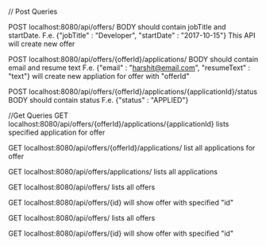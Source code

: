 // Post Queries

POST localhost:8080/api/offers/ 
BODY should contain jobTitle and startDate. 
F.e. {"jobTitle" : "Developer", "startDate" : "2017-10-15"} This API will create new offer

POST localhost:8080/api/offers/{offerId}/applications/ 
BODY should contain email and resume text F.e. {"email" : "harshit@email.com", "resumeText" : "text"} will create new appliation for offer with "offerId"

POST localhost:8080/api/offers/{offerId}/applications/{applicationId}/status 
BODY should contain status F.e. {"status" : "APPLIED"}

//Get Queries
GET localhost:8080/api/offers/{offerId}/applications/{applicationId} 
lists specified application for offer

GET localhost:8080/api/offers/{offerId}/applications/ 
list all applications for offer

GET localhost:8080/api/offers/applications/ 
lists all applications

GET localhost:8080/api/offers/ 
lists all offers

GET localhost:8080/api/offers/{id} 
will show offer with specified "id"

GET localhost:8080/api/offers/
lists all offers

GET localhost:8080/api/offers/{id} 
will show offer with specified "id"